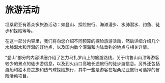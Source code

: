 # 旅游活动

坦桑尼亚有着众多旅游活动：如登山、探险旅行、海滩漫步、水肺潜水、钓鱼、徒步和探险等等。

在这一部分内容里，我们将向您介绍不同预算的探险旅游活动，然后详细介绍几个水肺潜水和浮潜的好地点，以及国内数个深海和内陆垂钓的地点与相关详情。

“登山”部分的内容详细介绍了乞力马扎罗山上的旅游路线，关于梅鲁山山顶等游客较少的景点的徒步游信息，以及到火山口高地长途旅行的徒步游信息。另外还包括游船和独木舟之旅和热气球探险旅行，其中一些是游客在坦桑尼亚旅行可选择的冒险活动项目。
